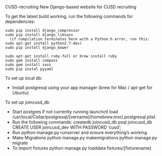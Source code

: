 #
CUSD-recruiting
New Django-based website for CUSD recruiting

To get the latest build working, run the following commands for dependencies:

    sudo pip install django_compressor
    sudo pip install django_libsass
      (if compilation terminates here with a Python.h error, run this: sudo apt-get install python2.7-dev)
    sudo pip install django_bower

    sudo apt-get install ruby-full or brew install ruby
    sudo gem install compass
    sudo gem install sass
    sudo pip instal pyyaml

To set up local db:
- Install postgresql using your app manager (brew for Mac / apt-get for Ubuntu)

To set up joincusd_db
- Start postgres if not currently running
    launchctl load /usr/local/Cellar/postgresql/[vername]/homebrew.mxcl.postgresql.plist
- Run the following commands:
    createdb joincusd_db
    psql joincusd_db
    CREATE USER joincusd_dev WITH PASSWORD ‘cusd’;
- Run python manage.py runserver and ensure everything’s working
- Make Migrations
    python manage.py makemigrations
    python manage.py migrate
- To import fixtures
    python manage.py loaddata fixtures/[fixturename]





